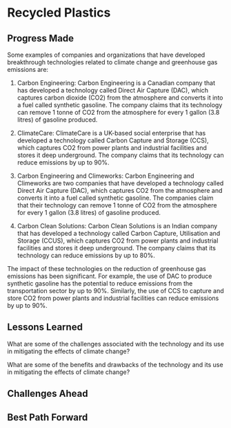# Recycled Plastics

## Progress Made



Some examples of companies and organizations that have developed breakthrough technologies related to climate change and greenhouse gas emissions are:

1. Carbon Engineering: Carbon Engineering is a Canadian company that has developed a technology called Direct Air Capture (DAC), which captures carbon dioxide (CO2) from the atmosphere and converts it into a fuel called synthetic gasoline. The company claims that its technology can remove 1 tonne of CO2 from the atmosphere for every 1 gallon (3.8 litres) of gasoline produced.

2. ClimateCare: ClimateCare is a UK-based social enterprise that has developed a technology called Carbon Capture and Storage (CCS), which captures CO2 from power plants and industrial facilities and stores it deep underground. The company claims that its technology can reduce emissions by up to 90%.

3. Carbon Engineering and Climeworks: Carbon Engineering and Climeworks are two companies that have developed a technology called Direct Air Capture (DAC), which captures CO2 from the atmosphere and converts it into a fuel called synthetic gasoline. The companies claim that their technology can remove 1 tonne of CO2 from the atmosphere for every 1 gallon (3.8 litres) of gasoline produced.

4. Carbon Clean Solutions: Carbon Clean Solutions is an Indian company that has developed a technology called Carbon Capture, Utilisation and Storage (CCUS), which captures CO2 from power plants and industrial facilities and stores it deep underground. The company claims that its technology can reduce emissions by up to 80%.

The impact of these technologies on the reduction of greenhouse gas emissions has been significant. For example, the use of DAC to produce synthetic gasoline has the potential to reduce emissions from the transportation sector by up to 90%. Similarly, the use of CCS to capture and store CO2 from power plants and industrial facilities can reduce emissions by up to 90%.

## Lessons Learned



What are some of the challenges associated with the technology and its use in mitigating the effects of climate change?

What are some of the benefits and drawbacks of the technology and its use in mitigating the effects of climate change?

## Challenges Ahead



## Best Path Forward


